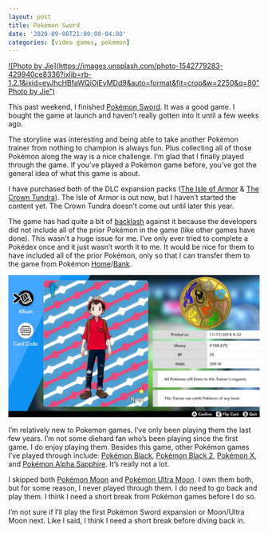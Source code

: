 ```yaml
---
layout: post
title: Pokémon Sword
date: '2020-09-08T21:00:00-04:00'
categories: [video games, pokemon]
---
```


[![Photo by Jie](https://images.unsplash.com/photo-1542779283-429940ce8336?ixlib=rb-1.2.1&ixid=eyJhcHBfaWQiOjEyMDd9&auto=format&fit=crop&w=2250&q=80"Photo by Jie")](https://unsplash.com/photos/dkFJST9zZZo)

This past weekend, I finished [Pokémon Sword](https://en.wikipedia.org/wiki/Pokémon_Sword_and_Shield). It was a good game. I bought the game at launch and haven’t really gotten into it until a few weeks ago. 

The storyline was interesting and being able to take another Pokémon trainer from nothing to champion is always fun. Plus collecting all of those Pokémon along the way is a nice challenge.  I’m glad that I finally played through the game. If you’ve played a Pokémon game before, you’ve got the general idea of what this game is about. 

I have purchased both of the DLC expansion packs ([The Isle of Armor](https://en.wikipedia.org/wiki/Pokémon_Sword_and_Shield:_The_Isle_of_Armor) & [The Crown Tundra](https://en.wikipedia.org/wiki/Pokémon_Sword_and_Shield:_The_Crown_Tundra)). The Isle of Armor is out now, but I haven’t started the content yet. The Crown Tundra doesn’t come out until later this year.  

The game has had quite a bit of [backlash](https://kotaku.com/why-pokemon-fans-are-so-mad-about-sword-and-shield-1836226219) against it because the developers did not include all of the prior Pokémon in the game (like other games have done). This wasn't a huge issue for me. I’ve only ever tried to complete a Pokédex once and it just wasn’t worth it to me. It would be nice for them to have included all of the prior Pokémon, only so that I can transfer them to the game from Pokémon [Home](https://home.pokemon.com/en-us/)/[Bank](https://www.pokemon.com/us/pokemon-video-games/pokemon-bank/). 

![My Pokemon Sword Trainer Card](/public/pokemon/pokemon-sword.jpg)


I’m relatively new to Pokemon games. I’ve only been playing them the last few years. I’m not some diehard fan who’s been playing since the first game. I do enjoy playing them. Besides this game, other Pokémon games I’ve played through include: [Pokémon Black](https://en.wikipedia.org/wiki/Pokémon_Black_and_White), [Pokémon Black 2](https://en.wikipedia.org/wiki/Pokémon_Black_2_and_White_2), [Pokémon X](https://en.wikipedia.org/wiki/Pokémon_X_and_Y), and [Pokémon Alpha Sapphire](https://en.wikipedia.org/wiki/Pokémon_Omega_Ruby_and_Alpha_Sapphire). It’s really not a lot. 

I skipped both [Pokémon Moon](https://en.wikipedia.org/wiki/Pokémon_Sun_and_Moon) and [Pokémon Ultra Moon](https://en.wikipedia.org/wiki/Pokémon_Ultra_Sun_and_Ultra_Moon). I own them both, but for some reason, I never played through them. I do need to go back and play them. I think I need a short break from Pokémon games before I do so. 

I’m not sure if I’ll play the first Pokémon Sword expansion or Moon/Ultra Moon next. Like I said, I think I need a short break before diving back in. 
